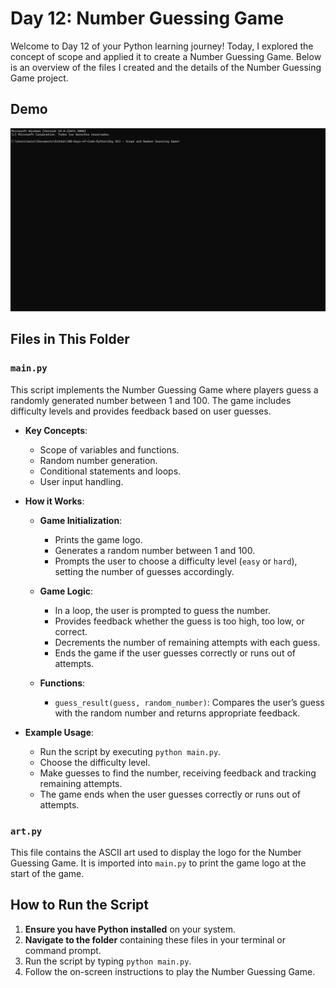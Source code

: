 # Day 12: Number Guessing Game

Welcome to Day 12 of your Python learning journey! Today, I explored the concept of scope and applied it to create a Number Guessing Game. Below is an overview of the files I created and the details of the Number Guessing Game project.

## Demo
![](Demo.gif)

## Files in This Folder

### `main.py`

This script implements the Number Guessing Game where players guess a randomly generated number between 1 and 100. The game includes difficulty levels and provides feedback based on user guesses.

- **Key Concepts**:
  - Scope of variables and functions.
  - Random number generation.
  - Conditional statements and loops.
  - User input handling.

- **How it Works**:
  - **Game Initialization**:
    - Prints the game logo.
    - Generates a random number between 1 and 100.
    - Prompts the user to choose a difficulty level (`easy` or `hard`), setting the number of guesses accordingly.
  
  - **Game Logic**:
    - In a loop, the user is prompted to guess the number.
    - Provides feedback whether the guess is too high, too low, or correct.
    - Decrements the number of remaining attempts with each guess.
    - Ends the game if the user guesses correctly or runs out of attempts.
  
  - **Functions**:
    - `guess_result(guess, random_number)`: Compares the user’s guess with the random number and returns appropriate feedback.

- **Example Usage**:
  - Run the script by executing `python main.py`.
  - Choose the difficulty level.
  - Make guesses to find the number, receiving feedback and tracking remaining attempts.
  - The game ends when the user guesses correctly or runs out of attempts.


### `art.py`

This file contains the ASCII art used to display the logo for the Number Guessing Game. It is imported into `main.py` to print the game logo at the start of the game.


## How to Run the Script

1. **Ensure you have Python installed** on your system.
2. **Navigate to the folder** containing these files in your terminal or command prompt.
3. Run the script by typing `python main.py`.
4. Follow the on-screen instructions to play the Number Guessing Game.
